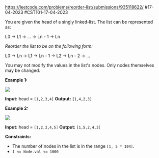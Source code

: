 https://leetcode.com/problems/reorder-list/submissions/935118622/
#17-04-2023 
#CST101-17-04-2023 

You are given the head of a singly linked-list. The list can be represented as:

L0 → L1 → … → Ln - 1 → Ln

_Reorder the list to be on the following form:_

L0 → Ln → L1 → Ln - 1 → L2 → Ln - 2 → …

You may not modify the values in the list's nodes. Only nodes themselves may be changed.

**Example 1:**

![](https://assets.leetcode.com/uploads/2021/03/04/reorder1linked-list.jpg)

**Input:** head = `[1,2,3,4]`
**Output:** `[1,4,2,3]`

**Example 2:**

![](https://assets.leetcode.com/uploads/2021/03/09/reorder2-linked-list.jpg)

**Input:** head = `[1,2,3,4,5]`
**Output:** `[1,5,2,4,3]`

**Constraints:**

-   The number of nodes in the list is in the range `[1, 5 * 104]`.
-   `1 <= Node.val <= 1000`